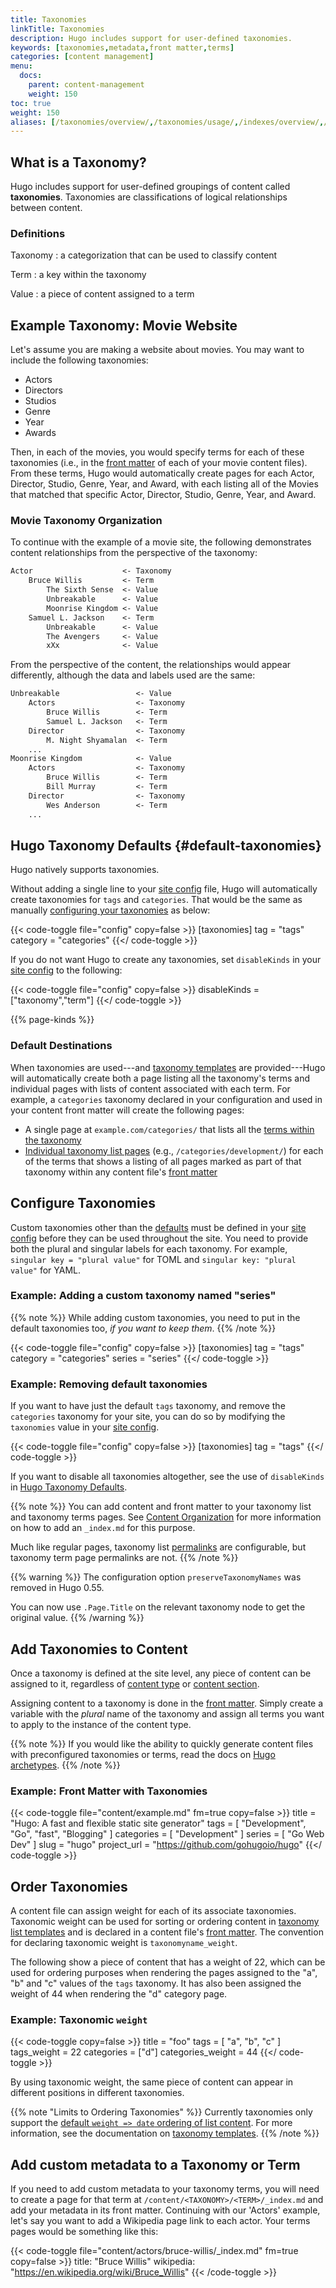 ```yaml
---
title: Taxonomies
linkTitle: Taxonomies
description: Hugo includes support for user-defined taxonomies.
keywords: [taxonomies,metadata,front matter,terms]
categories: [content management]
menu:
  docs:
    parent: content-management
    weight: 150
toc: true
weight: 150
aliases: [/taxonomies/overview/,/taxonomies/usage/,/indexes/overview/,/doc/indexes/,/extras/indexes]
---
```


## What is a Taxonomy?

Hugo includes support for user-defined groupings of content called **taxonomies**. Taxonomies are classifications of logical relationships between content.

### Definitions

Taxonomy
: a categorization that can be used to classify content

Term
: a key within the taxonomy

Value
: a piece of content assigned to a term


## Example Taxonomy: Movie Website

Let's assume you are making a website about movies. You may want to include the following taxonomies:

* Actors
* Directors
* Studios
* Genre
* Year
* Awards

Then, in each of the movies, you would specify terms for each of these taxonomies (i.e., in the [front matter] of each of your movie content files). From these terms, Hugo would automatically create pages for each Actor, Director, Studio, Genre, Year, and Award, with each listing all of the Movies that matched that specific Actor, Director, Studio, Genre, Year, and Award.

### Movie Taxonomy Organization

To continue with the example of a movie site, the following demonstrates content relationships from the perspective of the taxonomy:

```txt
Actor                    <- Taxonomy
    Bruce Willis         <- Term
        The Sixth Sense  <- Value
        Unbreakable      <- Value
        Moonrise Kingdom <- Value
    Samuel L. Jackson    <- Term
        Unbreakable      <- Value
        The Avengers     <- Value
        xXx              <- Value
```

From the perspective of the content, the relationships would appear differently, although the data and labels used are the same:

```txt
Unbreakable                 <- Value
    Actors                  <- Taxonomy
        Bruce Willis        <- Term
        Samuel L. Jackson   <- Term
    Director                <- Taxonomy
        M. Night Shyamalan  <- Term
    ...
Moonrise Kingdom            <- Value
    Actors                  <- Taxonomy
        Bruce Willis        <- Term
        Bill Murray         <- Term
    Director                <- Taxonomy
        Wes Anderson        <- Term
    ...
```

## Hugo Taxonomy Defaults {#default-taxonomies}

Hugo natively supports taxonomies.

Without adding a single line to your [site config][config] file, Hugo will automatically create taxonomies for `tags` and `categories`. That would be the same as manually [configuring your taxonomies](#configure-taxonomies) as below:

{{< code-toggle file="config" copy=false >}}
[taxonomies]
  tag = "tags"
  category = "categories"
{{</ code-toggle >}}

If you do not want Hugo to create any taxonomies, set `disableKinds` in your [site config][config] to the following:

{{< code-toggle file="config" copy=false >}}
disableKinds = ["taxonomy","term"]
{{</ code-toggle >}}

{{% page-kinds %}}

### Default Destinations

When taxonomies are used---and [taxonomy templates] are provided---Hugo will automatically create both a page listing all the taxonomy's terms and individual pages with lists of content associated with each term. For example, a `categories` taxonomy declared in your configuration and used in your content front matter will create the following pages:

* A single page at `example.com/categories/` that lists all the [terms within the taxonomy]
* [Individual taxonomy list pages][taxonomy templates] (e.g., `/categories/development/`) for each of the terms that shows a listing of all pages marked as part of that taxonomy within any content file's [front matter]

## Configure Taxonomies

Custom taxonomies other than the [defaults](#default-taxonomies) must be defined in your [site config][config] before they can be used throughout the site. You need to provide both the plural and singular labels for each taxonomy. For example, `singular key = "plural value"` for TOML and `singular key: "plural value"` for YAML.

### Example: Adding a custom taxonomy named "series"

{{% note %}}
While adding custom taxonomies, you need to put in the default taxonomies too, _if you want to keep them_.
{{% /note %}}

{{< code-toggle file="config" copy=false >}}
[taxonomies]
  tag = "tags"
  category = "categories"
  series = "series"
{{</ code-toggle >}}

### Example: Removing default taxonomies

If you want to have just the default `tags` taxonomy, and remove the `categories` taxonomy for your site, you can do so by modifying the `taxonomies` value in your [site config][config].

{{< code-toggle file="config" copy=false >}}
[taxonomies]
  tag = "tags"
{{</ code-toggle >}}

If you want to disable all taxonomies altogether, see the use of `disableKinds` in [Hugo Taxonomy Defaults](#default-taxonomies).

{{% note %}}
You can add content and front matter to your taxonomy list and taxonomy terms pages. See [Content Organization](/content-management/organization/) for more information on how to add an `_index.md` for this purpose.

Much like regular pages, taxonomy list [permalinks](/content-management/urls/) are configurable, but taxonomy term page permalinks are not.
{{% /note %}}

{{% warning %}}
The configuration option `preserveTaxonomyNames` was removed in Hugo 0.55.

You can now use `.Page.Title` on the relevant taxonomy node to get the original value.
{{% /warning %}}

## Add Taxonomies to Content

Once a taxonomy is defined at the site level, any piece of content can be assigned to it, regardless of [content type] or [content section].

Assigning content to a taxonomy is done in the [front matter]. Simply create a variable with the *plural* name of the taxonomy and assign all terms you want to apply to the instance of the content type.

{{% note %}}
If you would like the ability to quickly generate content files with preconfigured taxonomies or terms, read the docs on [Hugo archetypes](/content-management/archetypes/).
{{% /note %}}

### Example: Front Matter with Taxonomies

{{< code-toggle file="content/example.md" fm=true copy=false >}}
title = "Hugo: A fast and flexible static site generator"
tags = [ "Development", "Go", "fast", "Blogging" ]
categories = [ "Development" ]
series = [ "Go Web Dev" ]
slug = "hugo"
project_url = "https://github.com/gohugoio/hugo"
{{</ code-toggle >}}

## Order Taxonomies

A content file can assign weight for each of its associate taxonomies. Taxonomic weight can be used for sorting or ordering content in [taxonomy list templates] and is declared in a content file's [front matter]. The convention for declaring taxonomic weight is `taxonomyname_weight`.

The following show a piece of content that has a weight of 22, which can be used for ordering purposes when rendering the pages assigned to the "a", "b" and "c" values of the `tags` taxonomy. It has also been assigned the weight of 44 when rendering the "d" category page.

### Example: Taxonomic `weight`

{{< code-toggle copy=false >}}
title = "foo"
tags = [ "a", "b", "c" ]
tags_weight = 22
categories = ["d"]
categories_weight = 44
{{</ code-toggle >}}

By using taxonomic weight, the same piece of content can appear in different positions in different taxonomies.

{{% note "Limits to Ordering Taxonomies" %}}
Currently taxonomies only support the [default `weight => date` ordering of list content](/templates/lists/#default-weight--date--linktitle--filepath). For more information, see the documentation on [taxonomy templates](/templates/taxonomy-templates/).
{{% /note %}}

## Add custom metadata to a Taxonomy or Term

If you need to add custom metadata to your taxonomy terms, you will need to create a page for that term at `/content/<TAXONOMY>/<TERM>/_index.md` and add your metadata in its front matter. Continuing with our 'Actors' example, let's say you want to add a Wikipedia page link to each actor. Your terms pages would be something like this:

{{< code-toggle file="content/actors/bruce-willis/_index.md" fm=true copy=false >}}
title: "Bruce Willis"
wikipedia: "https://en.wikipedia.org/wiki/Bruce_Willis"
{{< /code-toggle >}}

[`urlize` template function]: /functions/urlize/
[content section]: /content-management/sections/
[content type]: /content-management/types/
[documentation on archetypes]: /content-management/archetypes/
[front matter]: /content-management/front-matter/
[taxonomy list templates]: /templates/taxonomy-templates/#taxonomy-list-templates
[taxonomy templates]: /templates/taxonomy-templates/
[terms within the taxonomy]: /templates/taxonomy-templates/#taxonomy-terms-templates "See how to order terms associated with a taxonomy"
[config]: /getting-started/configuration/
